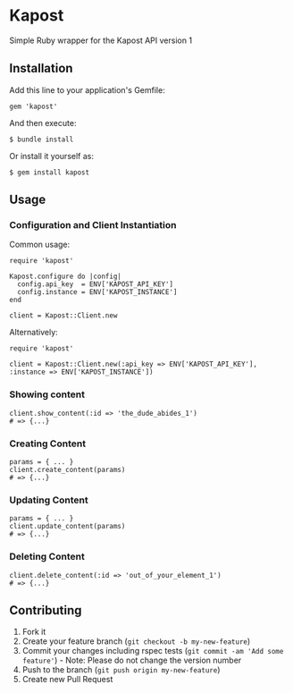 # Kapost

Simple Ruby wrapper for the Kapost API version 1

## Installation

Add this line to your application's Gemfile:

    gem 'kapost'

And then execute:

    $ bundle install

Or install it yourself as:

    $ gem install kapost

## Usage

### Configuration and Client Instantiation

Common usage:

    require 'kapost'

    Kapost.configure do |config|
      config.api_key  = ENV['KAPOST_API_KEY']
      config.instance = ENV['KAPOST_INSTANCE']
    end

    client = Kapost::Client.new

Alternatively:

    require 'kapost'

    client = Kapost::Client.new(:api_key => ENV['KAPOST_API_KEY'], :instance => ENV['KAPOST_INSTANCE'])

### Showing content

    client.show_content(:id => 'the_dude_abides_1')
    # => {...}

### Creating Content

    params = { ... }
    client.create_content(params)
    # => {...}

### Updating Content

    params = { ... }
    client.update_content(params)
    # => {...}

### Deleting Content

    client.delete_content(:id => 'out_of_your_element_1')
    # => {...}

## Contributing

1. Fork it
2. Create your feature branch (`git checkout -b my-new-feature`)
3. Commit your changes including rspec tests (`git commit -am 'Add some feature'`) - Note: Please do not change the version number
4. Push to the branch (`git push origin my-new-feature`)
5. Create new Pull Request
